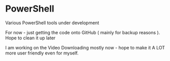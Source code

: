 # PowerShell
Various PowerShell tools under development

For now - just getting the code onto GitHub ( mainly for backup reasons ). Hope to clean it up later

I am working on the Video Downloading mostly now - hope to make it A LOT more user friendly even for myself.
